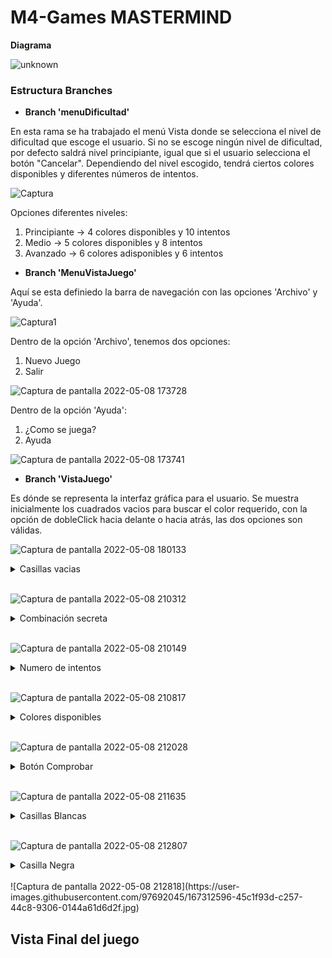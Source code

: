 # M4-Games MASTERMIND

**Diagrama**

![unknown](https://user-images.githubusercontent.com/97692045/167304417-16fb02c4-262b-46f2-88a2-1fbc4dcf9450.png)

### Estructura Branches

- **Branch 'menuDificultad'**

En esta rama se ha trabajado el menú Vista donde se selecciona  el nivel de dificultad que escoge el usuario. Si no se escoge ningún nivel de dificultad, por defecto saldrá nivel principiante, igual que si el usuario selecciona el botón "Cancelar".
Dependiendo del nivel escogido, tendrá ciertos colores disponibles y diferentes números de intentos.


![Captura](https://user-images.githubusercontent.com/97692045/167302908-70bbdcc2-6711-41f6-9936-7e9eeed22713.PNG)

Opciones diferentes niveles:

1. Principiante -> 4 colores disponibles y 10 intentos
2. Medio -> 5 colores disponibles y 8 intentos
3. Avanzado -> 6 colores adisponibles y 6 intentos

- **Branch 'MenuVistaJuego'**

Aquí se esta definiedo la barra de navegación con las opciones 'Archivo' y 'Ayuda'.

![Captura1](https://user-images.githubusercontent.com/97692045/167303740-273eb202-9b27-4797-b4df-a2ba9e489721.PNG)

Dentro de la opción 'Archivo', tenemos dos opciones:
1. Nuevo Juego
2. Salir

![Captura de pantalla 2022-05-08 173728](https://user-images.githubusercontent.com/97692045/167303781-1e96cb34-1a28-4fb4-a529-401330846869.jpg)

Dentro de la opción 'Ayuda':
1. ¿Como se juega?
2. Ayuda

![Captura de pantalla 2022-05-08 173741](https://user-images.githubusercontent.com/97692045/167303815-25f9b59f-2c6d-4540-8226-3fc19d8037ec.jpg)

- **Branch 'VistaJuego'**

Es dónde se representa la interfaz gráfica para el usuario. Se muestra inicialmente los cuadrados vacios para buscar el color requerido, con la opción de dobleClick hacia delante o hacia atrás, las dos opciones son válidas. 

![Captura de pantalla 2022-05-08 180133](https://user-images.githubusercontent.com/97692045/167304742-91e5d460-e1b2-49bb-9815-e0e068f99e9e.jpg)

<details>
  <summary>Casillas vacias</summary>
<br>
  <p>Cambiamos de color las casillas vacias, con un dobleClick tanto con el botón derecho (hacia delante), como el izquierdo (hacia atrás)</p>
  
 ```java
  
	public void cambiarColor(int mouseButton, Component casilla) {

		// Dinamico segun la dificultad

		if (mouseButton == 1) {
			if (valor >= maxColor)
				valor = 0;
			else
				valor++;
		} else if (mouseButton == maxColor) {
			if (valor <= 0)
				valor = maxColor;
			else
				valor--;
		}
		casilla.setBackground(colores[valor]);

	}
```
</details>
</br>

![Captura de pantalla 2022-05-08 210312](https://user-images.githubusercontent.com/97692045/167311593-60af2877-bab3-4abc-9ce0-6e8640d4f8ae.jpg)


<details>
  <summary>Combinación secreta</summary>
<br>
  <p>Se crea aleatoriamente una combinación de colores, que el usuario tiene que intentar resolver</p>
  
 ```java
  public void generarCasillasSecretas() {
		for (int i = 0; i < 4; i++) {
			int numRandom = (int) (Math.random() * (maxColor+1));
			Casilla casillaSecreta = new Casilla(i, colores[numRandom], false);
			casillasSecretas.add(casillaSecreta);
		}
		System.out.println(casillasSecretas);
```
</details>
</br>

![Captura de pantalla 2022-05-08 210149](https://user-images.githubusercontent.com/97692045/167311540-c15934fb-ea7f-4982-b6f7-3ebe3b80614f.jpg)

<details>
  <summary>Numero de intentos</summary>
<br>
  <p>Se resta 1 intento cada vez, que comprobamos las casillas.</p>
</details>
</br>

![Captura de pantalla 2022-05-08 210817](https://user-images.githubusercontent.com/97692045/167311846-f8d90f78-de7c-49f4-8b22-5027a02f014f.jpg)

<details>
  <summary>Colores disponibles</summary>
<br>
  <p>Se muestran todos los colores disponibles</p>
  
</details>
</br>

![Captura de pantalla 2022-05-08 212028](https://user-images.githubusercontent.com/97692045/167312304-b9a532d6-de36-4933-9829-901b9390bab5.jpg)

<details>
  <summary>Botón Comprobar</summary>
<br>
  <p>Realiza la comprobación tanto del color, como la posicion </p>
  
 ```java
		/*
		 * Acción del botón "Comprobar"
		 */
		comprobarBtn.addActionListener(new ActionListener() {
			public void actionPerformed(ActionEvent e) {
				
				nrIntento++;
				
				// Pasar casillas input
				
				controlador.setCasillasInput(casillasInput);

				// Comprobar cuantos colores son correctos
				// Comprobar si el color y la posición es correcta
				controlador.validarCasillas(casillasInput);
				
				// Mostrar el estado de los colores insertados
				controlador.mostrarAciertos(contentPane, nrIntento);

				// Dejar una copia de los colores escogidos en el mismo lugar
				controlador.dejarCopiaPanel(insertarPanel, contentPane, nrIntento);

				// Mover el boton comprobar y el panel insertar colores
				controlador.moverAbajo(comprobarBtn);
				controlador.moverAbajo(insertarPanel);
				contentPane.repaint();
				contentPane.revalidate();
				
				// Actualizar el número de intentos
				labelIntentos.setText((controlador.getMaximoIntentos()- nrIntento) + " Intentos");
				
				if (nrIntento >= controlador.getMaximoIntentos()) {
					controlador.finalizarPartida();
				}

			}
		});

	}
```
</details>
</br>

![Captura de pantalla 2022-05-08 211635](https://user-images.githubusercontent.com/97692045/167312552-2c2728d2-48fe-4461-a535-bfe9156c83f0.jpg)


<details>
  <summary>Casillas Blancas</summary>
<br>
  <p>Se muestra una casilla blanca, cuando ha coincidido que un color comprobado coincide con un color de la combinación secreta</p>
  
 ```java
 	public void mostrarAciertos(JPanel panelPadre, int nrIntento) {
		JPanel panelValidados = new JPanel();
		panelValidados.setLayout(null);
		panelValidados.setBorder(BorderFactory.createEtchedBorder(EtchedBorder.RAISED));
		panelValidados.setBounds(385, 40 * nrIntento, 220, 40);
		// Mostrar con negro los colores acertados y en la posicion correcta
		for (int i = 0; i < totalPerfectos; i++) {
			JEditorPane comp = new JEditorPane();
			comp.setBounds(40 * i + 40, 11, 20, 20);
			comp.setBackground(Color.BLACK);
			comp.setEnabled(false);
			panelValidados.add(comp);
		}
		// Mostrar con blanco solo los colores acertados pero no en la posicion correcta
		for (int i = 0; i < totalEncontrados; i++) {
			JEditorPane comp = new JEditorPane();
			comp.setBounds(40 * (i + totalPerfectos) + 40, 11, 20, 20);
			comp.setBackground(Color.WHITE);
			comp.setEnabled(false);
			panelValidados.add(comp);
		}

		panelPadre.add(panelValidados);

	}

```
</details>
</br>

![Captura de pantalla 2022-05-08 212807](https://user-images.githubusercontent.com/97692045/167312517-c6fa71bb-b923-4365-b26d-17f653739c67.jpg)


<details>
  <summary>Casilla Negra</summary>
<br>
  <p>Se muestra cuando uno de los colores, esta en la posición correcta</p>
  
 ```java
	public void validarCasillas(ArrayList<Casilla> casillasInput) {

		totalPerfectos = 0;
		totalEncontrados = 0;
		// Reset casilla input comprobada con cada nuevo intento
		for (int i = 0; i < casillasInput.size(); i++) {
			Casilla casilla = casillasInput.get(i);
			casilla.setComprobada(false);
		}
		// Reset casilla Secreta comprobada con cada nuevo intento
		for (int i = 0; i < casillasSecretas.size(); i++) {
			Casilla casilla = casillasSecretas.get(i);
			casilla.setComprobada(false);
		}
		/*
		 * 
		 * 
		 */
		// Comprueba color y posición correcta de las parejas casillas de input y
		// secreto de la misma posición.
		for (int i = 0; i < casillasInput.size(); i++) {
			Casilla casillaInput = casillasInput.get(i);
			Color colorCasillaInput = casillasInput.get(i).getBackground();
			Color colorCasillaSecreta = casillasSecretas.get(i).getBackground();
			// Posicion y color correctos
			if (colorCasillaInput.equals(colorCasillaSecreta)) {
				casillasSecretas.get(i).setComprobada(true);
				casillaInput.setComprobada(true);
				totalPerfectos++;
			}
		}

		// Comprueba si el color es correcto en otra posición del grupo de casillas
		// secretas
		for (int i = 0; i < casillasInput.size(); i++) {
			Casilla casillaInput = casillasInput.get(i);
			Color colorCasillaInput = casillasInput.get(i).getBackground();
			// For grupo casillas secretas
			for (int j = 0; j < casillasSecretas.size(); j++) {
				Casilla casillaSecreta = casillasSecretas.get(j);
				Color colorCasillaSecreta = casillaSecreta.getBackground();
				if (!casillaSecreta.getComprobada() 
						&& !casillaInput.getComprobada()
						&& colorCasillaInput.equals(colorCasillaSecreta)) {
					casillaSecreta.setComprobada(true);
					totalEncontrados++;
					// Una vez encontrado salir del loop;
					break;
				}
			}
		}
```
</details>
</br>
![Captura de pantalla 2022-05-08 212818](https://user-images.githubusercontent.com/97692045/167312596-45c1f93d-c257-44c8-9306-0144a61d6d2f.jpg)


## Vista Final del juego

